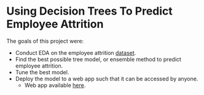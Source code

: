 # Using Decision Trees To Predict Employee Attrition
The goals of this project were:

* Conduct EDA on the employee attrition [dataset](https://www.kaggle.com/datasets/pavansubhasht/ibm-hr-analytics-attrition-dataset).
* Find the best possible tree model, or ensemble method to predict employee attrition.
* Tune the best model.
* Deploy the model to a web app such that it can be accessed by anyone.
	* Web app available [here](https://share.streamlit.io/hannankhan888/employee_attrition_webapp/main).